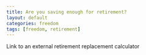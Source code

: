 ```yaml
---
title: Are you saving enough for retirement?
layout: default
categories: freedom
tags: [freedom, retirement]
---
```

Link to an external retirement replacement calculator

